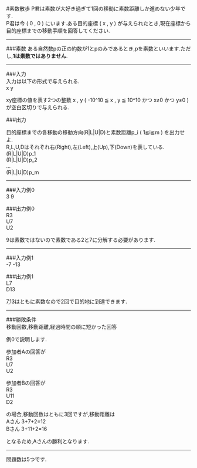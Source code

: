 #素数散歩
P君は素数が大好き過ぎて1回の移動に素数距離しか進めない少年です.  
P君は今 ( 0 , 0 ) にいます.ある目的座標 ( x , y ) が与えられたとき,現在座標から目的座標までの移動手順を回答してください. 

--------------------------------------
###素数
ある自然数pの正の約数が1とpのみであるとき,pを素数といいます.ただし,**1は素数ではありません**.  

------------------------------------------------------------------
###入力  
入力は以下の形式で与えられる.  
x y

xy座標の値を表す2つの整数 x , y ( -10^10 ≦ x , y ≦ 10^10 かつ x≠0 かつ y≠0 ) が空白区切りで与えられる.


###出力

目的座標までの各移動の移動方向(R|L|U|D)と素数距離p_i ( 1≦i≦m ) を出力せよ.  
R,L,U,Dはそれぞれ右(Right),左(Left),上(Up),下(Down)を表している.  
(R|L|U|D)p_1  
(R|L|U|D)p_2  
...  
(R|L|U|D)p_m  

------------------------------------------------------------------

###入力例0  
3 9

###出力例0  
R3  
U7  
U2  

9は素数ではないので素数である2と7に分解する必要があります.  

------------------------------------------------------------------

###入力例1  
-7 -13  

###出力例1  
L7  
D13  

7,13はともに素数なので2回で目的地に到達できます.  

------------------------------------------------------------------

###勝敗条件  
移動回数,移動距離,経過時間の順に短かった回答  

例0で説明します.  

参加者Aの回答が  
R3  
U7  
U2  

参加者Bの回答が  
R3  
U11  
D2  

の場合,移動回数はともに3回ですが,移動距離は  
Aさん 3+7+2=12  
Bさん 3+11+2=16  

となるため,Aさんの勝利となります.  

-------------------------------------------------------------------
問題数は5つです.
